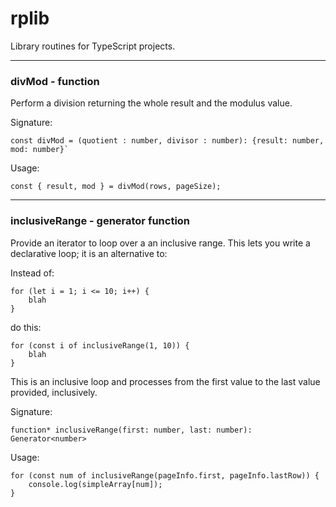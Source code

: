 # rplib

Library routines for TypeScript projects.

---
### divMod - function

Perform a division returning the whole result and the modulus value.

Signature: 
```
const divMod = (quotient : number, divisor : number): {result: number, mod: number}`
```

Usage:
```	
const { result, mod } = divMod(rows, pageSize);
```	

---
### inclusiveRange - generator function

Provide an iterator to loop over a an inclusive range. This lets you write a declarative loop; it is an alternative to:

Instead of:

```
for (let i = 1; i <= 10; i++) {
    blah
}
```

do this:

```
for (const i of inclusiveRange(1, 10)) {
    blah
}
```

This is an inclusive loop and processes from the first value to the last value provided, inclusively.

Signature:
```
function* inclusiveRange(first: number, last: number): Generator<number>
```

Usage:
```
for (const num of inclusiveRange(pageInfo.first, pageInfo.lastRow)) {
    console.log(simpleArray[num]);
}
```